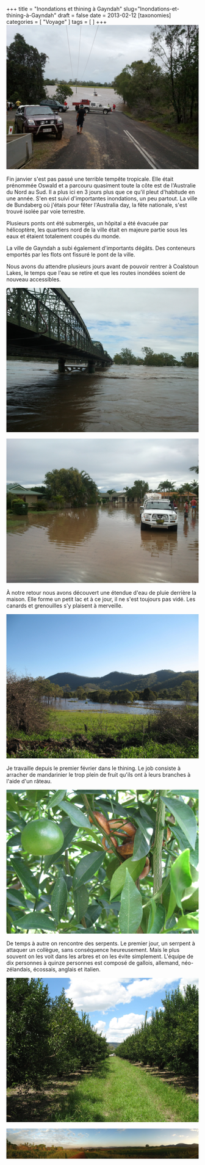 +++
title = "Inondations et thining à Gayndah"
slug="Inondations-et-thining-à-Gayndah"
draft = false
date = 2013-02-12
[taxonomies]
categories = [ "Voyage" ]
tags = [  ]
+++
<a href="/Australie/IMG_20130127_112619.jpg" title=""><img src="/Australie/IMG_20130127_112619.jpg" /></a>

Fin janvier s'est pas passé une terrible tempête tropicale.
Elle était prénommée Oswald et a parcouru quasiment toute la côte est de l'Australie du Nord au Sud.
Il a plus ici en 3 jours plus que ce qu'il pleut d'habitude en une année.
S'en est suivi d'importantes inondations, un peu partout.
La ville de Bundaberg où j'étais pour fêter l'Australia day, la fête nationale, s'est trouvé isolée par voie terrestre.

Plusieurs ponts ont été submergés, un hôpital a été évacuée par hélicoptère, les quartiers nord de la ville était en majeure partie sous les eaux et étaient totalement coupés du monde.

La ville de Gayndah a subi également d'importants dégâts.
Des conteneurs emportés par les flots ont fissuré le pont de la ville.

Nous avons du attendre plusieurs jours avant de pouvoir rentrer à Coalstoun Lakes, le temps que l'eau se retire et que les routes inondées soient de nouveau accessibles.

<a href="/Australie/IMG_20130127_121833.jpg" title=""><img src="/Australie/IMG_20130127_121833.jpg" /></a>

<a href="/Australie/IMG_20130128_164909.jpg" title=""><img src="/Australie/IMG_20130128_164909.jpg" /></a>

À notre retour nous avons découvert une étendue d'eau de pluie derrière la maison.
Elle forme un petit lac et à ce jour, il ne s'est toujours pas vidé.
Les canards et grenouilles s'y plaisent à merveille.

<a href="/Australie/IMG_0569.JPG" title=""><img src="/Australie/IMG_0569.JPG" /></a>

Je travaille depuis le premier février dans le thining.
Le job consiste à arracher de mandarinier le trop plein de fruit qu'ils ont à leurs branches à l'aide d'un râteau.

<a href="/Australie/IMG_0636.JPG" title=""><img src="/Australie/IMG_0636.JPG" /></a>

De temps à autre on rencontre des serpents.
Le premier jour, un serrpent à attaquer un collègue, sans conséquence heureusement.
Mais le plus souvent on les voit dans les arbres et on les évite simplement.
L'équipe de dix personnes à quinze personnes est composé de gallois, allemand, néo-zélandais, écossais, anglais et italien.

<a href="/Australie/IMG_0641.JPG" title=""><img src="/Australie/IMG_0641.JPG" /></a>

<a href="/Australie/PANO_20130210_181450.jpg" title=""><img src="/Australie/PANO_20130210_181450.jpg" /></a>